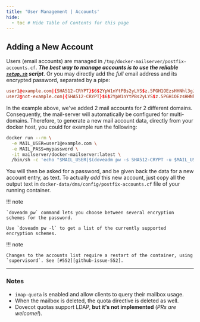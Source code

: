 ```yaml
---
title: 'User Management | Accounts'
hide:
  - toc # Hide Table of Contents for this page
---
```


## Adding a New Account

Users (email accounts) are managed in `/tmp/docker-mailserver/postfix-accounts.cf`. **_The best way to manage accounts is to use the reliable [`setup.sh`][docs-setupsh] script_**. Or you may directly add the _full_ email address and its encrypted password, separated by a pipe:

```cf
user1@example.com|{SHA512-CRYPT}$6$2YpW1nYtPBs2yLYS$z.5PGH1OEzsHHNhl3gJrc3D.YMZkvKw/vp.r5WIiwya6z7P/CQ9GDEJDr2G2V0cAfjDFeAQPUoopsuWPXLk3u1
user2@not-example.com|{SHA512-CRYPT}$6$2YpW1nYtPBs2yLYS$z.5PGH1OEzsHHNhl3gJrc3D.YMZkvKw/vp.r5WIiwya6z7P/CQ9GDEJDr2G2V0cAfjDFeAQPUoopsuWPXLk3u1
```

In the example above, we've added 2 mail accounts for 2 different domains. Consequently, the mail-server will automatically be configured for multi-domains. Therefore, to generate a new mail account data, directly from your docker host, you could for example run the following:

```sh
docker run --rm \
  -e MAIL_USER=user1@example.com \
  -e MAIL_PASS=mypassword \
  -it mailserver/docker-mailserver:latest \
  /bin/sh -c 'echo "$MAIL_USER|$(doveadm pw -s SHA512-CRYPT -u $MAIL_USER -p $MAIL_PASS)"' >> docker-data/dms/config/postfix-accounts.cf
```

You will then be asked for a password, and be given back the data for a new account entry, as text. To actually _add_ this new account, just copy all the output text in `docker-data/dms/config/postfix-accounts.cf` file of your running container.

!!! note

    `doveadm pw` command lets you choose between several encryption schemes for the password.

    Use `doveadm pw -l` to get a list of the currently supported encryption schemes.

!!! note

    Changes to the accounts list require a restart of the container, using `supervisord`. See [#552][github-issue-552].

---

### Notes

- `imap-quota` is enabled and allow clients to query their mailbox usage.
- When the mailbox is deleted, the quota directive is deleted as well.
- Dovecot quotas support LDAP, **but it's not implemented** (_PRs are welcome!_).

[docs-setupsh]: ../setup.sh.md
[github-issue-552]: https://github.com/docker-mailserver/docker-mailserver/issues/552
